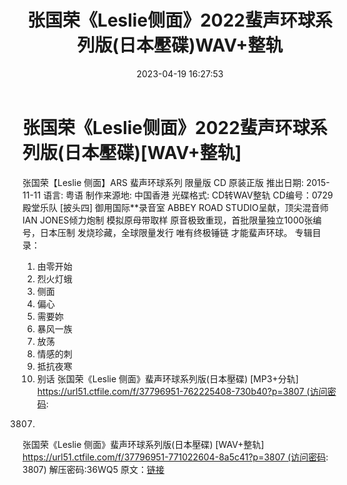 ﻿---
title: 张国荣《Leslie侧面》2022蜚声环球系列版(日本壓碟)WAV+整轨
date: 2023-04-19 16:27:53
categories: WAV车载音乐、镜像
tags: 华语中文
---
# 张国荣《Leslie侧面》2022蜚声环球系列版(日本壓碟)[WAV+整轨]

张国荣【Leslie 侧面】ARS 蜚声环球系列 限量版 CD
原装正版
推出日期: 2015-11-11
语言: 粤语
制作来源地: 中国香港
光碟格式: CD转WAV整轨
CD编号：0729
殿堂乐队 [披头四] 御用国际**录音室 ABBEY ROAD STUDIO呈献，顶尖混音师 IAN JONES倾力炮制
模拟原母带取样 原音极致重现，首批限量独立1000张编号，日本压制 发烧珍藏，全球限量发行 唯有终极锤链 才能蜚声环球。
专辑目录：
01. 由零开始
02. 烈火灯蛾
03. 侧面
04. 偏心
05. 需要妳
06. 暴风一族
07. 放荡
08. 情感的刺
09. 抵抗夜寒
10. 别话
张国荣《Leslie 侧面》蜚声环球系列版(日本壓碟) [MP3+分轨]
https://url51.ctfile.com/f/37796951-762225408-730b40?p=3807 (访问密码:
3807)
张国荣《Leslie 侧面》蜚声环球系列版(日本壓碟) [WAV+整轨]
https://url51.ctfile.com/f/37796951-771022604-8a5c41?p=3807 (访问密码:
3807)
解压密码:36WQ5
原文：[链接](https://blog.sina.com.cn/s/blog_1647c7e76010311il.html)